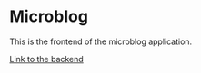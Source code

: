 # Microblog
This is the frontend of the microblog application.

[Link to the backend](https://github.com/yumoL/microblog_backend)
